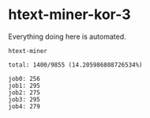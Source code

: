 # htext-miner-kor-3

Everything doing here is automated.

```
htext-miner

total: 1400/9855 (14.205986808726534%)

job0: 256
job1: 295
job2: 275
job3: 295
job4: 279
```